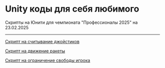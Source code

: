# Unity коды для себя любимого
Скрипты на Юнити для чемпионата "Профессионалы 2025" на 23.02.2025
 <hr>

[Скрипт на считывание джойстиков](Joystick.cs)

[Скрипт на движение ракеты](Movement.cs)

[Скрипт на ограничение свободы игрока](bordersOfWorld.cs)
